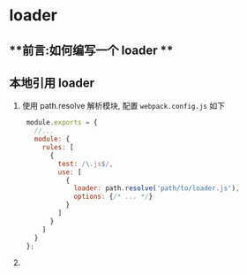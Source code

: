 loader
====

**前言:如何编写一个 loader **
-----


## 本地引用 loader
1. 使用 path.resolve 解析模块,
配置 `webpack.config.js` 如下
    ```js
     module.exports = {
       //...
       module: {
         rules: [
           {
             test: /\.js$/,
             use: [
               {
                 loader: path.resolve('path/to/loader.js'),
                 options: {/* ... */}
               }
             ]
           }
         ]
       }
     };
    ```

2. 
